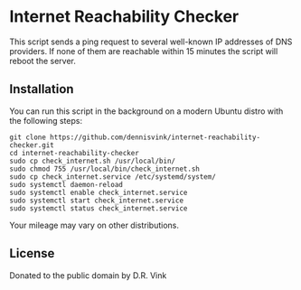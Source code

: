 # Internet Reachability Checker

This script sends a ping request to several well-known IP addresses of DNS providers. If none of them are reachable within 15 minutes the script will reboot the server.

## Installation

You can run this script in the background on a modern Ubuntu distro with the following steps:

```
git clone https://github.com/dennisvink/internet-reachability-checker.git
cd internet-reachability-checker
sudo cp check_internet.sh /usr/local/bin/
sudo chmod 755 /usr/local/bin/check_internet.sh
sudo cp check_internet.service /etc/systemd/system/ 
sudo systemctl daemon-reload
sudo systemctl enable check_internet.service
sudo systemctl start check_internet.service
sudo systemctl status check_internet.service
```

Your mileage may vary on other distributions.

## License

Donated to the public domain by D.R. Vink
